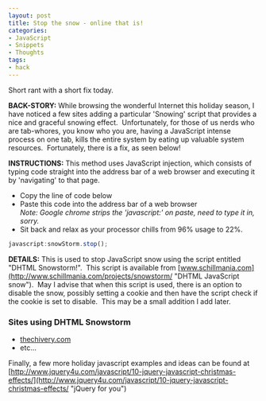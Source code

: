 ```yaml
---
layout: post
title: Stop the snow - online that is!
categories:
- JavaScript
- Snippets
- Thoughts
tags:
- hack
---
```

Short rant with a short fix today.

**BACK-STORY:** While browsing the wonderful Internet this holiday season, I have noticed a few sites adding a particular 'Snowing' script that provides a nice and graceful snowing effect.  Unfortunately, for those of us nerds who are tab-whores, you know who you are, having a JavaScript intense process on one tab, kills the entire system by eating up valuable system resources.  Fortunately, there is a fix, as seen below!

**INSTRUCTIONS:** This method uses JavaScript injection, which consists of typing code straight into the address bar of a web browser and executing it by 'navigating' to that page.

<!--more-->

- Copy the line of code below
- Paste this code into the address bar of a web browser  
    *Note: Google chrome strips the 'javascript:' on paste, need to type it in, sorry.*
- Sit back and relax as your processor chills from 96% usage to 22%.

```js
javascript:snowStorm.stop();
```

**DETAILS:** This is used to stop JavaScript snow using the script entitled "DHTML Snowstorm!".  This script is available from [www.schillmania.com](http://www.schillmania.com/projects/snowstorm/ "DHTML JavaScript snow").  May I advise that when this script is used, there is an option to disable the snow, possibly setting a cookie and then have the script check if the cookie is set to disable.  This may be a small addition I add later.

### Sites using DHTML Snowstorm

- [thechivery.com](http://www.thechivery.com/ "The Chivery")
- etc...

Finally, a few more holiday javascript examples and ideas can be found at  
[http://www.jquery4u.com/javascript/10-jquery-javascript-christmas-effects/](http://www.jquery4u.com/javascript/10-jquery-javascript-christmas-effects/ "jQuery for you")
